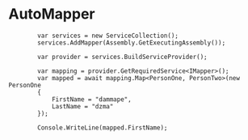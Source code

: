 # AutoMapper
            var services = new ServiceCollection();
            services.AddMapper(Assembly.GetExecutingAssembly());

            var provider = services.BuildServiceProvider();

            var mapping = provider.GetRequiredService<IMapper>();
            var mapped = await mapping.Map<PersonOne, PersonTwo>(new PersonOne
            {
                FirstName = "dammape",
                LastName = "dzma"
            });

            Console.WriteLine(mapped.FirstName);
